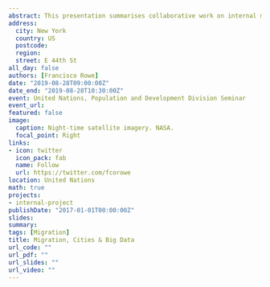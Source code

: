```yaml
---
abstract: This presentation summarises collaborative work on internal migration in Latin American cities. It also proposes ways how twitter data and machine learning can be used to measure internal migration and an approach to measure the relative importance of global bilateral migration flows.
address:
  city: New York
  country: US
  postcode: 
  region: 
  street: E 44th St
all_day: false
authors: [Francisco Rowe]
date: "2019-08-28T09:00:00Z"
date_end: "2019-08-28T10:30:00Z"
event: United Nations, Population and Development Division Seminar
event_url: 
featured: false
image:
  caption: Night-time satellite imagery. NASA.
  focal_point: Right
links:
- icon: twitter
  icon_pack: fab
  name: Follow
  url: https://twitter.com/fcorowe
location: United Nations
math: true
projects:
- internal-project
publishDate: "2017-01-01T00:00:00Z"
slides: 
summary:
tags: [Migration]
title: Migration, Cities & Big Data
url_code: ""
url_pdf: ""
url_slides: ""
url_video: ""
---
```

